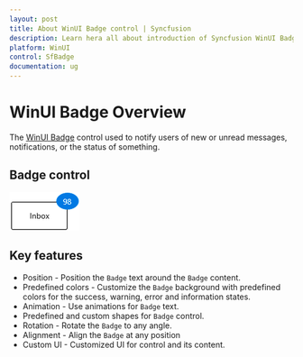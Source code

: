 ```yaml
---
layout: post
title: About WinUI Badge control | Syncfusion
description: Learn hera all about introduction of Syncfusion WinUI Badge control which is used to notify users of new or unread messages, notifications and more.
platform: WinUI
control: SfBadge
documentation: ug
---
```


# WinUI Badge Overview

The [WinUI Badge](https://www.syncfusion.com/winui-controls/badge) control used to notify users of new or unread messages, notifications, or the status of something. 

## Badge control

![Displaying the Badge control](Getting-Started_images/Overview.gif)

## Key features

* Position - Position the `Badge` text around the `Badge` content.
* Predefined colors - Customize the `Badge` background with predefined colors for the success, warning, error and information states.
* Animation - Use animations for `Badge` text.
* Predefined and custom shapes for `Badge` control.
* Rotation - Rotate the `Badge` to any angle.
* Alignment - Align the `Badge` at any position
* Custom UI - Customized UI for control and its content.


